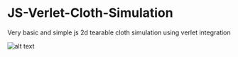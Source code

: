 # JS-Verlet-Cloth-Simulation
Very basic and simple js 2d tearable cloth simulation using verlet integration

![alt text](/images/DamagedCloth.png)
